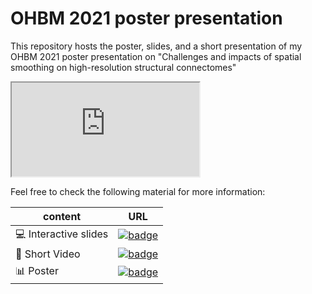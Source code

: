 # OHBM 2021 poster presentation

This repository hosts the poster, slides, and a short presentation of my OHBM 2021 poster presentation on "Challenges and impacts of spatial smoothing on high-resolution structural connectomes"


<iframe src="https://sina-mansour.github.io/OHBM_2021_presentation/index.html">
    Sozi presentation iframe.
</iframe>


Feel free to check the following material for more information:

| content | URL |
| ------- | --- |
| 💻 Interactive slides | [![badge](https://img.shields.io/static/v1?label=made%20with&message=Inkscape%20&%20Sozi&color=orange&style=for-the-badge&logo=inkscape)](https://sina-mansour.github.io/OHBM_2021_presentation/) |
| 🎥 Short Video | [![badge](https://img.shields.io/static/v1?label=available%20on&message=Youtube&color=red&style=for-the-badge&logo=youtube)](https://youtu.be/cQiOAMskj3c) |
| 📊 Poster | [![badge](https://img.shields.io/static/v1?label=download&message=PDF&color=e60bbe&style=for-the-badge&logo=adobeacrobatreader)](https://sina-mansour.github.io/OHBM_2021_presentation/poster.pdf) |

